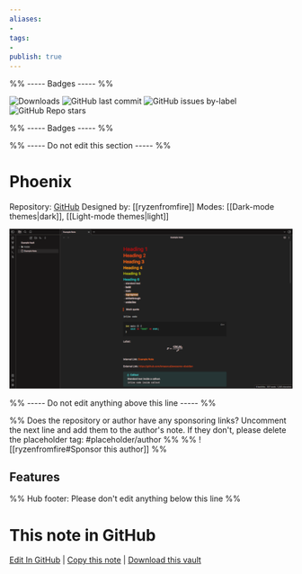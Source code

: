 ```yaml
---
aliases:
- 
tags: 
- 
publish: true
---
```


%% ----- Badges ----- %%

![Downloads](https://img.shields.io/badge/downloads-2612-573E7A?style=for-the-badge&logo=)
![GitHub last commit](https://img.shields.io/github/last-commit/ryzenfromfire/obsidian-phoenix?color=573E7A&label=last%20update&logo=github&style=for-the-badge)
![GitHub issues by-label](https://img.shields.io/github/issues/ryzenfromfire/obsidian-phoenix/help%20wanted?color=573E7A&logo=github&style=for-the-badge) 
![GitHub Repo stars](https://img.shields.io/github/stars/ryzenfromfire/obsidian-phoenix?color=573E7A&logo=github&style=for-the-badge)

%% ----- Badges ----- %%

%% ----- Do not edit this section ----- %%

# Phoenix

Repository: [GitHub](https://github.com/ryzenfromfire/obsidian-phoenix)
Designed by: [[ryzenfromfire]]
Modes: [[Dark-mode themes|dark]], [[Light-mode themes|light]]



![screenshot](https://github.com/ryzenfromfire/obsidian-phoenix/raw/HEAD/thumbnail.png)

%% ----- Do not edit anything above this line ----- %% 

%% Does the repository or author have any sponsoring links? Uncomment the next line and add them to the author's note. If they don't, please delete the placeholder tag: #placeholder/author %%
%% ![[ryzenfromfire#Sponsor this author]] %%


## Features



%% Hub footer: Please don't edit anything below this line %%

# This note in GitHub

<span class="git-footer">[Edit In GitHub](https://github.dev/obsidian-community/obsidian-hub/blob/main/02%20-%20Community%20Expansions/02.05%20All%20Community%20Expansions/Themes/Phoenix.md "git-hub-edit-note") | [Copy this note](https://raw.githubusercontent.com/obsidian-community/obsidian-hub/main/02%20-%20Community%20Expansions/02.05%20All%20Community%20Expansions/Themes/Phoenix.md "git-hub-copy-note") | [Download this vault](https://github.com/obsidian-community/obsidian-hub/archive/refs/heads/main.zip "git-hub-download-vault") </span>
